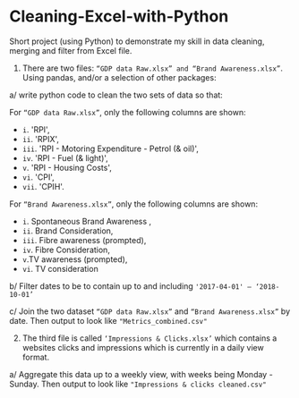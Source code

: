 # Cleaning-Excel-with-Python
Short project (using Python) to demonstrate my skill in data cleaning, merging and filter from Excel file. 

1. There are two files: `“GDP data Raw.xlsx” and “Brand Awareness.xlsx”`. Using pandas, and/or a selection of other packages:

a/ write python code to clean the two sets of data so that:

For `“GDP data Raw.xlsx”`, only the following columns are shown: 
   * `i`.	 'RPI', 
   * `ii`.	 'RPIX', 
   * `iii`.	 'RPI - Motoring Expenditure - Petrol (& oil)',
   * `iv`.	 'RPI - Fuel (& light)',
   * `v`.	 'RPI - Housing Costs',
   * `vi`.	 'CPI', 
   * `vii`.	'CPIH'. 

For `“Brand Awareness.xlsx”`, only the following columns are shown:
  * `i`. Spontaneous Brand Awareness , 
  * `ii`. Brand Consideration, 
  * `iii`. Fibre awareness (prompted),
  * `iv`.	Fibre Consideration,
  * `v`.TV awareness (prompted),
  * `vi`. TV consideration 

b/ Filter dates to be to contain up to and including `'2017-04-01' – ‘2018-10-01’` 

c/ Join the two dataset `“GDP data Raw.xlsx”` and `“Brand Awareness.xlsx”` by date. Then output to look like `"Metrics_combined.csv"`

2. The third file is called `‘Impressions & Clicks.xlsx’` which contains a websites clicks and impressions which is currently in a daily view format.

a/ Aggregate this data up to a weekly view, with weeks being Monday - Sunday. Then output to look like `"Impressions & clicks cleaned.csv"`

